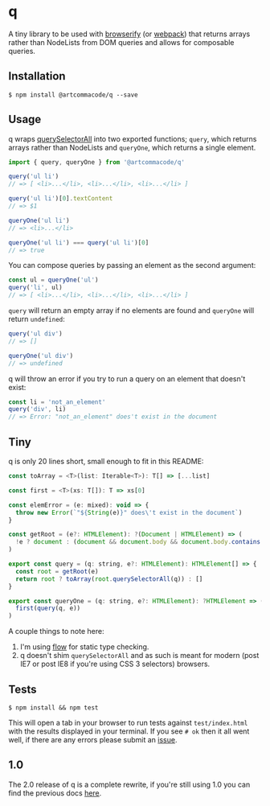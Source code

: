 # q
A tiny library to be used with [browserify](http://browserify.org) (or [webpack](http://webpack.github.io)) that returns arrays rather than NodeLists from DOM queries and allows for composable queries.

## Installation

```
$ npm install @artcommacode/q --save
```

## Usage

q wraps [querySelectorAll](https://developer.mozilla.org/en-US/docs/Web/API/Document/querySelectorAll) into two exported functions; `query`, which returns arrays rather than NodeLists and `queryOne`, which returns a single element.

``` js
import { query, queryOne } from '@artcommacode/q'

query('ul li')
// => [ <li>...</li>, <li>...</li>, <li>...</li> ]

query('ul li')[0].textContent
// => $1

queryOne('ul li')
// => <li>...</li>

queryOne('ul li') === query('ul li')[0]
// => true
```

You can compose queries by passing an element as the second argument:

``` js
const ul = queryOne('ul')
query('li', ul)
// => [ <li>...</li>, <li>...</li>, <li>...</li> ]
```

`query` will return an empty array if no elements are found and `queryOne` will return `undefined`:

``` js
query('ul div')
// => []

queryOne('ul div')
// => undefined
```

q will throw an error if you try to run a query on an element that doesn't exist:

``` js
const li = 'not_an_element'
query('div', li)
// => Error: "not_an_element" does't exist in the document
```

## Tiny

q is only 20 lines short, small enough to fit in this README:

``` js
const toArray = <T>(list: Iterable<T>): T[] => [...list]

const first = <T>(xs: T[]): T => xs[0]

const elemError = (e: mixed): void => {
  throw new Error(`"${String(e)}" does\'t exist in the document`)
}

const getRoot = (e?: HTMLElement): ?(Document | HTMLElement) => (
  !e ? document : (document && document.body && document.body.contains(e) ? e : elemError(e))
)

export const query = (q: string, e?: HTMLElement): HTMLElement[] => {
  const root = getRoot(e)
  return root ? toArray(root.querySelectorAll(q)) : []
}

export const queryOne = (q: string, e?: HTMLElement): ?HTMLElement => (
  first(query(q, e))
)
```

A couple things to note here:

1. I'm using [flow](http://flowtype.org) for static type checking.
2. q doesn't shim `querySelectorAll` and as such is meant for modern (post IE7 or post IE8 if you're using CSS 3 selectors) browsers.

## Tests

```
$ npm install && npm test
```

This will open a tab in your browser to run tests against `test/index.html` with the results displayed in your terminal. If you see `# ok` then it all went well, if there are any errors please submit an [issue](https://github.com/artcommacode/q/issues).

## 1.0

The 2.0 release of q is a complete rewrite, if you're still using 1.0 you can find the previous docs [here](https://github.com/artcommacode/q/blob/942d1a3dab2e7dec6f8588e02e80e4018e13084b/README.md).
